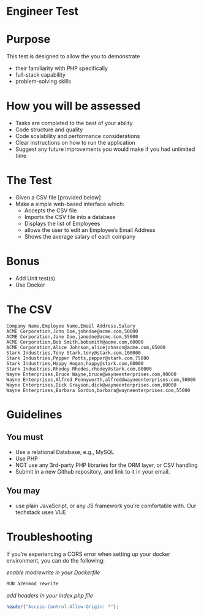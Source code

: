# Engineer Test

# Purpose

This test is designed to allow the you to demonstrate

- their familiarity with PHP specifically
- full-stack capability
- problem-solving skills

# How you will be assessed

- Tasks are completed to the best of your ability
- Code structure and quality
- Code scalability and performance considerations
- Clear instructions on how to run the application
- Suggest any future improvements you would make if you had unlimited time

# The Test

- Given a CSV file [provided below]
- Make a simple web-based interface which:
    - Accepts the CSV file
    - Imports the CSV file into a database
    - Displays the list of Employees
    - allows the user to edit an Employee’s Email Address
    - Shows the average salary of each company

# Bonus

- Add Unit test(s)
- Use Docker

# The CSV

```
Company Name,Employee Name,Email Address,Salary
ACME Corporation,John Doe,johndoe@acme.com,50000
ACME Corporation,Jane Doe,janedoe@acme.com,55000
ACME Corporation,Bob Smith,bobsmith@acme.com,60000
ACME Corporation,Alice Johnson,alicejohnson@acme.com,65000
Stark Industries,Tony Stark,tony@stark.com,100000
Stark Industries,Pepper Potts,pepper@stark.com,75000
Stark Industries,Happy Hogan,happy@stark.com,60000
Stark Industries,Rhodey Rhodes,rhodey@stark.com,80000
Wayne Enterprises,Bruce Wayne,bruce@wayneenterprises.com,90000
Wayne Enterprises,Alfred Pennyworth,alfred@wayneenterprises.com,50000
Wayne Enterprises,Dick Grayson,dick@wayneenterprises.com,60000
Wayne Enterprises,Barbara Gordon,barbara@wayneenterprises.com,55000
```

# Guidelines

## You must

- Use a relational Database, e.g., MySQL
- Use PHP
- NOT use any 3rd-party PHP libraries for the ORM layer, or CSV handling
- Submit in a new Github repository, and link to it in your email.

## You may

- use plain JavaScript, or any JS framework you’re comfortable with. Our techstack uses VUE

# Troubleshooting

If you’re experiencing a CORS error when setting up your docker environment, you can do the following:

*enable modrewrite in your Dockerfile*

```jsx
RUN a2enmod rewrite
```

*add headers in your index.php file*

```jsx
header("Access-Control-Allow-Origin: *");
```